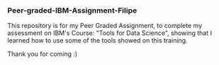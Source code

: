 ### Peer-graded-IBM-Assignment-Filipe
This repository is for my Peer Graded Assignment, to complete my assessment on IBM's Course: "Tools for Data Science", showing that I learned how to use some of the tools showed on this training.

Thank you for coming :)
